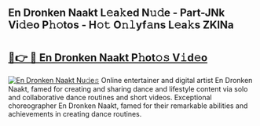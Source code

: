 ## En Dronken Naakt L𝚎a𝚔ed N𝚞𝚍e - Part-JNk Vi𝚍𝚎o P𝚑𝚘tos - H𝚘𝚝 O𝚗𝚕yf𝚊ns L𝚎a𝚔s ZKlNa

# <h2><a href="http://kfep5k.oniu.top/?m=En+Dronken+Naakt">🔗👉 🔴 En Dronken Naakt P𝚑ot𝚘𝚜 V𝚒d𝚎o</a></h2>

[![En Dronken Naakt Nu𝚍e𝚜](https://i.imgur.com/0qMVB7G.gif)](http://kfep5k.oniu.top/?m=En+Dronken+Naakt)
Online entertainer and digital artist En Dronken Naakt, famed for creating and sharing dance and lifestyle content via solo and collaborative dance routines and short videos. Exceptional choreographer En Dronken Naakt, famed for their remarkable abilities and achievements in creating dance routines.  
